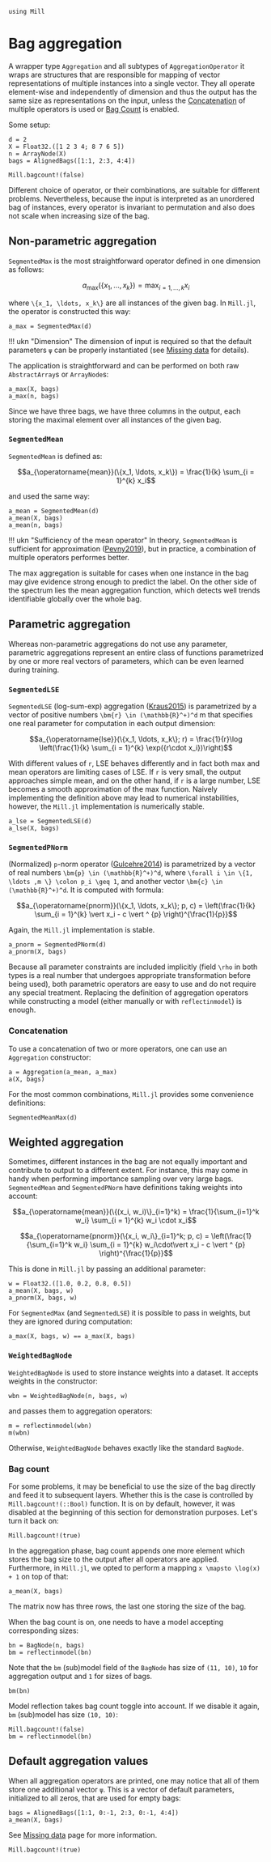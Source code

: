 ```@setup aggregation 
using Mill
```

# Bag aggregation

A wrapper type `Aggregation` and all subtypes of `AggregationOperator` it wraps are structures that are responsible for mapping of vector representations of multiple instances into a single vector. They all operate element-wise and independently of dimension and thus the output has the same size as representations on the input, unless the [Concatenation](@ref) of multiple operators is used or [Bag Count](@ref) is enabled.

Some setup:

```@repl aggregation
d = 2
X = Float32.([1 2 3 4; 8 7 6 5])
n = ArrayNode(X)
bags = AlignedBags([1:1, 2:3, 4:4])

Mill.bagcount!(false)
```

Different choice of operator, or their combinations, are suitable for different problems. Nevertheless, because the input is interpreted as an unordered bag of instances, every operator is invariant to permutation and also does not scale when increasing size of the bag.

## Non-parametric aggregation

`SegmentedMax` is the most straightforward operator defined in one dimension as follows:

```math
a_{\max}(\{x_1, \ldots, x_k\}) = \max_{i = 1, \ldots, k} x_i
```

where ``\{x_1, \ldots, x_k\}`` are all instances of the given bag. In `Mill.jl`, the operator is constructed this way:

```@repl aggregation
a_max = SegmentedMax(d)
```

!!! ukn "Dimension"
    The dimension of input is required so that the default parameters `ψ` can be properly instantiated (see [Missing data](@ref) for details).

The application is straightforward and can be performed on both raw `AbstractArray`s or `ArrayNode`s:

```@repl aggregation
a_max(X, bags)
a_max(n, bags)
```

Since we have three bags, we have three columns in the output, each storing the maximal element over all instances of the given bag.

### `SegmentedMean`

`SegmentedMean` is defined as:

```math
a_{\operatorname{mean}}(\{x_1, \ldots, x_k\}) = \frac{1}{k} \sum_{i = 1}^{k} x_i
```

and used the same way:

```@repl aggregation
a_mean = SegmentedMean(d)
a_mean(X, bags)
a_mean(n, bags)
```

!!! ukn "Sufficiency of the mean operator"
    In theory, `SegmentedMean` is sufficient for approximation ([Pevny2019](@cite)), but in practice, a combination of multiple operators performes better.

The max aggregation is suitable for cases when one instance in the bag may give evidence strong enough to predict the label. On the other side of the spectrum lies the mean aggregation function, which detects well trends identifiable globally over the whole bag.

## Parametric aggregation

Whereas non-parametric aggregations do not use any parameter, parametric aggregations represent an entire class of functions parametrized by one or more real vectors of parameters, which can be even learned during training.

### `SegmentedLSE`

`SegmentedLSE` (log-sum-exp) aggregation ([Kraus2015](@cite)) is parametrized by a vector of positive numbers ``\bm{r} \in (\mathbb{R}^+)^d`` m that specifies one real parameter for computation in each output dimension:

```math
a_{\operatorname{lse}}(\{x_1, \ldots, x_k\}; r) = \frac{1}{r}\log \left(\frac{1}{k} \sum_{i = 1}^{k} \exp({r\cdot x_i})\right)
```

With different values of ``r``, LSE behaves differently and in fact both max and mean operators are limiting cases of LSE. If ``r`` is very small, the output approaches simple mean, and on the other hand, if ``r`` is a large number, LSE becomes a smooth approximation of the max function. Naively implementing the definition above may lead to numerical instabilities, however, the `Mill.jl` implementation is numerically stable.

```@repl aggregation
a_lse = SegmentedLSE(d)
a_lse(X, bags)
```

### `SegmentedPNorm`

(Normalized) ``p``-norm operator ([Gulcehre2014](@cite)) is parametrized by a vector of real numbers ``\bm{p} \in (\mathbb{R}^+)^d``, where ``\forall i \in \{1, \ldots ,m \} \colon p_i \geq 1``, and another vector ``\bm{c} \in (\mathbb{R}^+)^d``. It is computed with formula:

```math
a_{\operatorname{pnorm}}(\{x_1, \ldots, x_k\}; p, c) = \left(\frac{1}{k} \sum_{i = 1}^{k} \vert x_i - c \vert ^ {p} \right)^{\frac{1}{p}}
```

Again, the `Mill.jl` implementation is stable.

```@repl aggregation
a_pnorm = SegmentedPNorm(d)
a_pnorm(X, bags)
```

Because all parameter constraints are included implicitly (field `\rho` in both types is a real number that undergoes appropriate transformation before being used), both parametric operators are easy to use and do not require any special treatment. Replacing the definition of aggregation operators while constructing a model (either manually or with `reflectinmodel`) is enough.

### Concatenation

To use a concatenation of two or more operators, one can use an `Aggregation` constructor:

```@repl aggregation
a = Aggregation(a_mean, a_max)
a(X, bags)
```

For the most common combinations, `Mill.jl` provides some convenience definitions:

```@repl aggregation
SegmentedMeanMax(d)
```

## Weighted aggregation

Sometimes, different instances in the bag are not equally important and contribute to output to a different extent. For instance, this may come in handy when performing importance sampling over very large bags. `SegmentedMean` and `SegmentedPNorm` have definitions taking weights into account:

```math
a_{\operatorname{mean}}(\{(x_i, w_i)\}_{i=1}^k) = \frac{1}{\sum_{i=1}^k w_i} \sum_{i = 1}^{k} w_i \cdot x_i
```

```math
a_{\operatorname{pnorm}}(\{x_i, w_i\}_{i=1}^k; p, c) = \left(\frac{1}{\sum_{i=1}^k w_i} \sum_{i = 1}^{k} w_i\cdot\vert x_i - c \vert ^ {p} \right)^{\frac{1}{p}}
```

This is done in `Mill.jl` by passing an additional parameter:

```@repl aggregation
w = Float32.([1.0, 0.2, 0.8, 0.5])
a_mean(X, bags, w)
a_pnorm(X, bags, w)
```

For `SegmentedMax` (and `SegmentedLSE`) it is possible to pass in weights, but they are ignored during computation:

```@repl aggregation
a_max(X, bags, w) == a_max(X, bags)
```

### `WeightedBagNode`

`WeightedBagNode` is used to store instance weights into a dataset. It accepts weights in the constructor:

```@repl aggregation
wbn = WeightedBagNode(n, bags, w)
```

and passes them to aggregation operators:

```@repl aggregation
m = reflectinmodel(wbn)
m(wbn)
```

Otherwise, `WeightedBagNode` behaves exactly like the standard `BagNode`.

### Bag count

For some problems, it may be beneficial to use the size of the bag directly and feed it to subsequent layers. Whether this is the case is controlled by `Mill.bagcount!(::Bool)` function. It is on by default, however, it was disabled at the beginning of this section for demonstration purposes. Let's turn it back on:

```@repl aggregation
Mill.bagcount!(true)
```

In the aggregation phase, bag count appends one more element which stores the bag size to the output after all operators are applied. Furthermore, in `Mill.jl`, we opted to perform a mapping ``x \mapsto \log(x) + 1`` on top of that:

```@repl aggregation
a_mean(X, bags)
```

The matrix now has three rows, the last one storing the size of the bag.

When the bag count is on, one needs to have a model accepting corresponding sizes:

```@repl aggregation
bn = BagNode(n, bags)
bm = reflectinmodel(bn)
```

Note that the `bm` (sub)model field of the `BagNode` has size of `(11, 10)`, `10` for aggregation output and `1` for sizes of bags.

```@repl aggregation
bm(bn)
```

Model reflection takes bag count toggle into account. If we disable it again, `bm` (sub)model has size `(10, 10)`:

```@repl aggregation
Mill.bagcount!(false)
bm = reflectinmodel(bn)
```

## Default aggregation values

When all aggregation operators are printed, one may notice that all of them store one additional vector `ψ`. This is a vector of default parameters, initialized to all zeros, that are used for empty bags:

```@repl aggregation
bags = AlignedBags([1:1, 0:-1, 2:3, 0:-1, 4:4])
a_mean(X, bags)
```

See [Missing data](@ref) page for more information.

```@setup aggregation
Mill.bagcount!(true)
```
